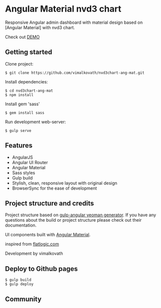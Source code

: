 # Angular Material nvd3 chart 



Responsive Angular admin dashboard with material design based on
[Angular Material] with nvd3 chart.


Check out [DEMO]()

## Getting started

Clone project:

    $ git clone https://github.com/vimalkovath/nvd3chart-ang-mat.git

Install dependencies:

    $ cd nvd3chart-ang-mat
    $ npm install

Install gem 'sass'

    $ gem install sass
    
Run development web-server:

    $ gulp serve

## Features

* AngularJS
* Angular UI Router
* Angular Material
* Sass styles
* Gulp build
* Stylish, clean, responsive layout with original design
* BrowserSync for the ease of development

## Project structure and credits

Project structure based on [gulp-angular yeoman generator](https://github.com/Swiip/generator-gulp-angular).
If you have any questions about the build or project structure please check out their documentation.

UI components built with [Angular Material](https://material.angularjs.org/).

inspired from [flatlogic.com](http://flatlogic.com/)

Development by vimalkovath

## Deploy to Github pages  
  
    $ gulp build
    $ gulp deploy

## Community
